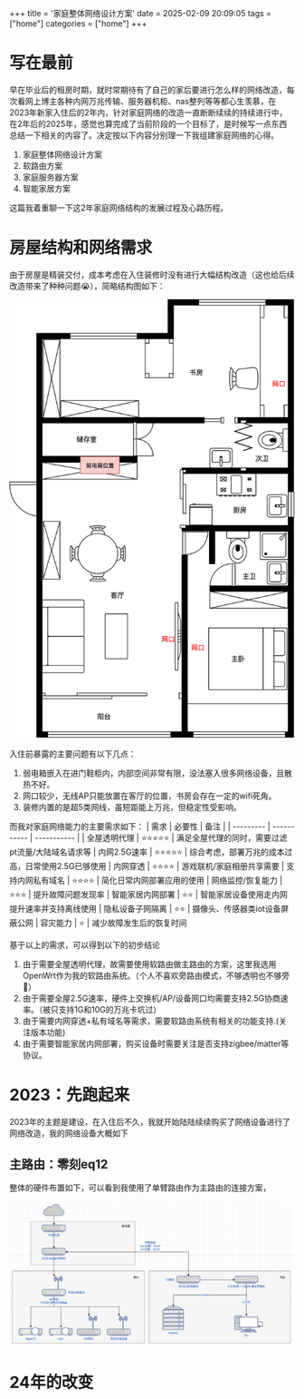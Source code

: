 +++
title = '家庭整体网络设计方案'
date = 2025-02-09 20:09:05
tags = ["home"]
categories = ["home"]
+++

# 写在最前
早在毕业后的租房时期，就时常期待有了自己的家后要进行怎么样的网络改造，每次看网上博主各种内网万兆传输、服务器机柜、nas整列等等都心生羡慕，在2023年新家入住后的2年内，针对家庭网络的改造一直断断续续的持续进行中，在2年后的2025年，感觉也算完成了当前阶段的一个目标了，是时候写一点东西总结一下相关的内容了。决定按以下内容分别理一下我组建家庭网络的心得。

1. 家庭整体网络设计方案
2. 软路由方案
3. 家庭服务器方案
4. 智能家居方案

这篇我着重聊一下这2年家庭网络结构的发展过程及心路历程。

# 房屋结构和网络需求
由于房屋是精装交付，成本考虑在入住装修时没有进行大幅结构改造（这也给后续改造带来了种种问题😭），简略结构图如下：

![](/img/家庭网络/房屋结构.png)

入住前暴露的主要问题有以下几点：

1. 弱电箱嵌入在进门鞋柜内，内部空间非常有限，没法塞入很多网络设备，且散热不好。
2. 网口较少，无线AP只能放置在客厅的位置，书房会存在一定的wifi死角。
3. 装修内置的是超5类网线，虽短距能上万兆，但稳定性受影响。

而我对家庭网络能力的主要需求如下：
| 需求              | 必要性 | 备注 |
| ---------        | ----------- | ----------- |
| 全屋透明代理       | ⭐⭐⭐⭐⭐       | 满足全屋代理的同时，需要过滤pt流量/大陆域名请求等
| 内网2.5G速率      | ⭐⭐⭐⭐⭐        | 综合考虑，部署万兆的成本过高，日常使用2.5G已够使用
| 内网穿透          | ⭐⭐⭐⭐          | 游戏联机/家庭相册共享需要
| 支持内网私有域名    | ⭐⭐⭐⭐         | 简化日常内网部署应用的使用
| 网络监控/恢复能力   | ⭐⭐⭐          | 提升故障问题发现率
| 智能家居内网部署  | ⭐⭐              | 智能家居设备使用走内网提升速率并支持离线使用
| 隐私设备子网隔离 | ⭐⭐            | 摄像头、传感器类iot设备屏蔽公网
| 容灾能力          | ⭐             | 减少故障发生后的恢复时间

基于以上的需求，可以得到以下的初步结论
1. 由于需要全屋透明代理，故需要使用软路由做主路由的方案，这里我选用OpenWrt作为我的软路由系统。（个人不喜欢旁路由模式，不够透明也不够旁🐶）
2. 由于需要全屋2.5G速率，硬件上交换机/AP/设备网口均需要支持2.5G协商速率。（被只支持1G和10G的万兆卡坑过）
3. 由于需要内网穿透+私有域名等需求，需要软路由系统有相关的功能支持.(关注版本功能)
4. 由于需要智能家居内网部署，购买设备时需要关注是否支持zigbee/matter等协议。

# 2023：先跑起来

2023年的主题是建设，在入住后不久，我就开始陆陆续续购买了网络设备进行了网络改造，我的网络设备大概如下

## 主路由：零刻eq12
整体的硬件布置如下，可以看到我使用了单臂路由作为主路由的连接方案，

![](/img/家庭网络/2023-结构.png)




# 24年的改变

